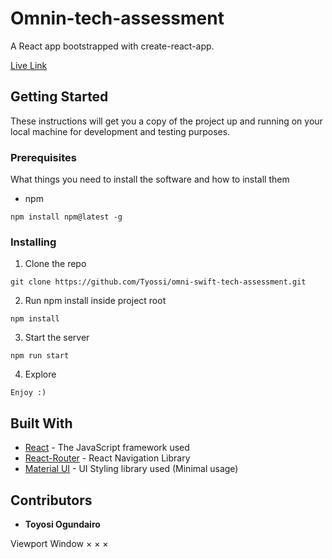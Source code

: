 # Omnin-tech-assessment

A React app bootstrapped with create-react-app.

[Live Link](https://omniswift-tech-assessment.netlify.app)

## Getting Started

These instructions will get you a copy of the project up and running on your local machine for development and testing purposes.

### Prerequisites

What things you need to install the software and how to install them

- npm

```
npm install npm@latest -g
```

### Installing

1. Clone the repo

```
git clone https://github.com/Tyossi/omni-swift-tech-assessment.git
```

2. Run npm install inside project root

```
npm install
```

3. Start the server

```
npm run start
```

4. Explore

```
Enjoy :)
```

## Built With

* [React](https://reactjs.org/) - The JavaScript framework used
* [React-Router](https://v5.reactrouter.com/web/guides/quick-start) - React Navigation Library
* [Material UI](https://fontawesome.com/) - UI Styling library used (Minimal usage)


## Contributors

* **Toyosi Ogundairo**


Viewport
Window
×
×
×

